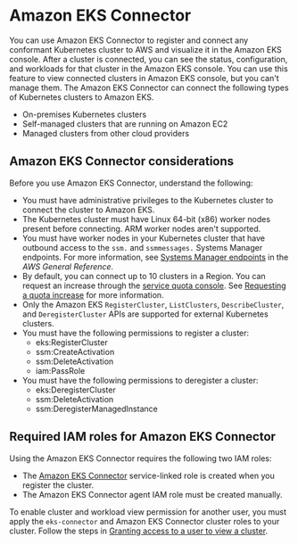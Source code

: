 # Amazon EKS Connector<a name="eks-connector"></a>

You can use Amazon EKS Connector to register and connect any conformant Kubernetes cluster to AWS and visualize it in the Amazon EKS console\. After a cluster is connected, you can see the status, configuration, and workloads for that cluster in the Amazon EKS console\. You can use this feature to view connected clusters in Amazon EKS console, but you can't manage them\. The Amazon EKS Connector can connect the following types of Kubernetes clusters to Amazon EKS\.


+ On\-premises Kubernetes clusters
+ Self\-managed clusters that are running on Amazon EC2
+ Managed clusters from other cloud providers

## Amazon EKS Connector considerations<a name="connect-cluster-reqts"></a>

Before you use Amazon EKS Connector, understand the following:
+ You must have administrative privileges to the Kubernetes cluster to connect the cluster to Amazon EKS\.
+ The Kubernetes cluster must have Linux 64\-bit \(x86\) worker nodes present before connecting\. ARM worker nodes aren't supported\.
+ You must have worker nodes in your Kubernetes cluster that have outbound access to the `ssm.` and `ssmmessages.` Systems Manager endpoints\. For more information, see [Systems Manager endpoints](https://docs.aws.amazon.com/general/latest/gr/ssm.html) in the *AWS General Reference*\.
+ By default, you can connect up to 10 clusters in a Region\. You can request an increase through the [service quota console](https://docs.aws.amazon.com/servicequotas/latest/userguide/request-quota-increase.html)\. See [Requesting a quota increase](https://docs.aws.amazon.com/servicequotas/latest/userguide/request-quota-increase.html) for more information\.
+ Only the Amazon EKS `RegisterCluster`, `ListClusters`, `DescribeCluster`, and `DeregisterCluster` APIs are supported for external Kubernetes clusters\.
+ You must have the following permissions to register a cluster:
  + eks:RegisterCluster 
  + ssm:CreateActivation
  + ssm:DeleteActivation
  + iam:PassRole
+ You must have the following permissions to deregister a cluster:
  + eks:DeregisterCluster 
  + ssm:DeleteActivation
  + ssm:DeregisterManagedInstance

## Required IAM roles for Amazon EKS Connector<a name="connector-iam-permissions"></a>

Using the Amazon EKS Connector requires the following two IAM roles:
+ The [Amazon EKS Connector](https://docs.aws.amazon.com/eks/latest/userguide/using-service-linked-roles-eks-connector.html) service\-linked role is created when you register the cluster\.
+ The Amazon EKS Connector agent IAM role must be created manually\. 

To enable cluster and workload view permission for another user, you must apply the `eks-connector` and Amazon EKS Connector cluster roles to your cluster\. Follow the steps in [Granting access to a user to view a cluster](connector-grant-access.md)\.